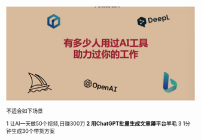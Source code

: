 ![image.png](https://raw.githubusercontent.com/youtubhexo/obsition-images-zhangwangyan/main/20250707154730.png)


不适合如下场景

1 让AI一天做50个视频,日赚300刀
**2 用ChatGPT批量生成文章薅平台羊毛**
3 1分钟生成30个带货方案


